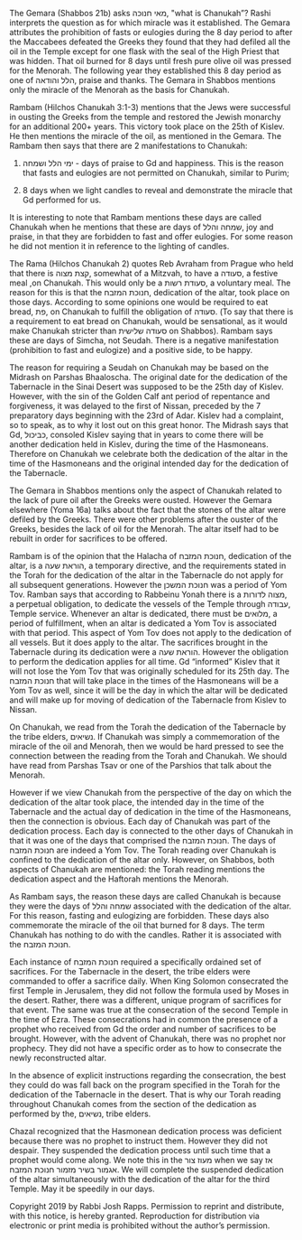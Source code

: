 The Gemara (Shabbos 21b) asks מאי חנוכה, "what is Chanukah”? Rashi interprets the question as for which miracle was it established. The Gemara attributes the prohibition of fasts or eulogies during the 8 day period to after the Maccabees defeated the Greeks they found that they had defiled all the oil in the Temple except for one flask with the seal of the High Priest that was hidden. That oil burned for 8 days until fresh pure olive oil was pressed for the Menorah. The following year they established this 8 day period as one of הלל והודאה, praise and thanks. The Gemara in Shabbos mentions only the miracle of the Menorah as the basis for Chanukah. 

Rambam (Hilchos Chanukah 3:1-3) mentions that the Jews were successful in ousting the Greeks from the temple and restored the Jewish monarchy for an additional 200+ years. This victory took place on the 25th of Kislev. He then mentions the miracle of the oil, as mentioned in the Gemara. The Rambam then says that there are 2 manifestations to Chanukah:

1) ימי הלל ושמחה - days of praise to Gd and happiness. This is the reason that fasts and eulogies are not permitted on Chanukah, similar to Purim;

2) 8 days when we light candles to reveal and demonstrate the miracle that Gd performed for us.

It is interesting to note that Rambam mentions these days are called Chanukah when he mentions that these are days of שמחה והלל, joy and praise, in that they are forbidden to fast and offer eulogies. For some reason he did not mention it in reference to the lighting of candles.

The Rama (Hilchos Chanukah 2) quotes Reb Avraham from Prague who held that there is קצת מצוה, somewhat of a Mitzvah, to have a סעודה, a festive meal ,on Chanukah. This would only be a סעודת רשות, a voluntary meal. The reason for this is that the חנוכת המזבח, dedication of the altar, took place on those days. According to some opinions one would be required to eat bread, פת, on Chanukah to fulfill the obligation of סעודה. (To say that there is a requirement to eat bread on Chanukah, would be sensational, as it would make Chanukah stricter than סעודה שלישית on Shabbos). Rambam says these are days of Simcha, not Seudah. There is a negative manifestation (prohibition to fast and eulogize) and a positive side, to be happy.

The reason for requiring a Seudah on Chanukah may be based on the Midrash on Parshas Bhaaloscha. The original date for the dedication of the Tabernacle in the Sinai Desert was supposed to be the 25th day of Kislev. However, with the sin of the Golden Calf ant period of repentance and forgiveness, it was delayed to the first of Nissan, preceded by the 7 preparatory days beginning with the 23rd of Adar. Kislev had a complaint, so to speak, as to why it lost out on this great honor. The Midrash says that Gd, כביכול, consoled Kislev saying that in years to come there will be another dedication held in Kislev, during the time of the Hasmoneans. Therefore on Chanukah we celebrate both the dedication of the altar in the time of the Hasmoneans and the original intended day for the dedication of the Tabernacle.

The Gemara in Shabbos mentions only the aspect of Chanukah related to the lack of pure oil after the Greeks were ousted. However the Gemara elsewhere (Yoma 16a) talks about the fact that the stones of the altar were defiled by the Greeks. There were other problems after the ouster of the Greeks, besides the lack of oil for the Menorah. The altar itself had to be rebuilt in order for sacrifices to be offered.

Rambam is of the opinion that the Halacha of חנוכת המזבח, dedication of the altar, is a הוראת שעה, a temporary directive, and the requirements stated in the Torah for the dedication of the altar in the Tabernacle do not apply for all subsequent generations. However the חנוכת המשכן was a period of Yom Tov. Ramban says that according to Rabbeinu Yonah there is a מצוה לדורות, a perpetual obligation, to dedicate the vessels of the Temple through עבודה, Temple service. Whenever an altar is dedicated, there must be מלואים, a period of fulfillment, when an altar is dedicated a Yom Tov is associated with that period. This aspect of Yom Tov does not apply to the dedication of all vessels. But it does apply to the altar. The sacrifices brought in the Tabernacle during its dedication were a הוראת שעה. However the obligation to perform the dedication applies for all time. Gd “informed” Kislev that it will not lose the Yom Tov that was originally scheduled for its 25th day. The חנוכת המזבח that will take place in the times of the Hasmoneans will be a Yom Tov as well, since it will be the day in which the altar will be dedicated and will make up for moving of dedication of the Tabernacle from Kislev to Nissan.

On Chanukah, we read from the Torah the dedication of the Tabernacle by the tribe elders, נשיאים. If Chanukah was simply a commemoration of the miracle of the oil and Menorah, then we would be hard pressed to see the connection between the reading from the Torah and Chanukah. We should have read from Parshas Tsav or one of the Parshios that talk about the Menorah.

However if we view Chanukah from the perspective of the day on which the dedication of the altar took place, the intended day in the time of the Tabernacle and the actual day of dedication in the time of the Hasmoneans, then the connection is obvious. Each day of Chanukah was part of the dedication process. Each day is connected to the other days of Chanukah in that it was one of the days that comprised the חנוכת המזבח.  The days of חנוכת המזבח are indeed a Yom Tov. The Torah reading over Chanukah is confined to the dedication of the altar only. However, on Shabbos, both aspects of Chanukah are mentioned: the Torah reading mentions the dedication aspect and the Haftorah mentions the Menorah.

As Rambam says, the reason these days are called Chanukah is because they were the days of שמחה והלל associated with the dedication of the altar. For this reason, fasting and eulogizing are forbidden. These days also commemorate the miracle of the oil that burned for 8 days. The term Chanukah has nothing to do with the candles. Rather it is associated with the חנוכת המזבח.

Each instance of חנוכת המזבח required a specifically ordained set of sacrifices. For the Tabernacle in the desert, the tribe elders were commanded to offer a sacrifice daily. When King Solomon consecrated the first Temple in Jerusalem, they did not follow the formula used by Moses in the desert. Rather, there was a different, unique program of sacrifices for that event. The same was true at the consecration of the second Temple in the time of Ezra. These consecrations had in common the presence of a prophet who received from Gd the order and number of sacrifices to be brought. However, with the advent of Chanukah, there was no prophet nor prophecy. They did not have a specific order as to how to consecrate the newly reconstructed altar. 

In the absence of explicit instructions regarding the consecration, the best they could do was fall back on the program specified in the Torah for the dedication of the Tabernacle in the desert. That is why our Torah reading throughout Chanukah comes from the section of the dedication as performed by the, נשיאים, tribe elders. 

Chazal recognized that the Hasmonean dedication process was deficient because there was no prophet to instruct them. However they did not despair. They suspended the dedication process until such time that a prophet would come along. We note this in the מעוז צור when we say אז אגמור בשיר מזמור חנוכת המזבח. We will complete the suspended dedication of the altar simultaneously with the dedication of the altar for the third Temple. May it be speedily in our days.

Copyright 2019 by Rabbi Josh Rapps. Permission to reprint and distribute, with this notice, is hereby granted. Reproduction for distribution via electronic or print media is prohibited without the author’s permission.

